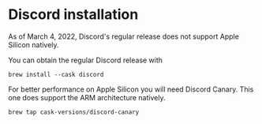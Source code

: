 # Discord installation

As of March 4, 2022, Discord's regular release does not support Apple Silicon natively.

You can obtain the regular Discord release with

```
brew install --cask discord
```

For better performance on Apple Silicon you will need Discord Canary. This one does support the ARM architecture natively.

```
brew tap cask-versions/discord-canary
```
